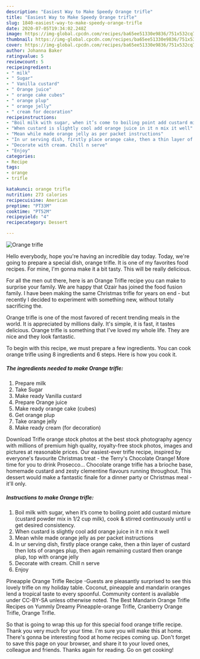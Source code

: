```yaml
---
description: "Easiest Way to Make Speedy Orange trifle"
title: "Easiest Way to Make Speedy Orange trifle"
slug: 1840-easiest-way-to-make-speedy-orange-trifle
date: 2020-07-05T19:34:02.248Z
image: https://img-global.cpcdn.com/recipes/ba65ee51330e9836/751x532cq70/orange-trifle-recipe-main-photo.jpg
thumbnail: https://img-global.cpcdn.com/recipes/ba65ee51330e9836/751x532cq70/orange-trifle-recipe-main-photo.jpg
cover: https://img-global.cpcdn.com/recipes/ba65ee51330e9836/751x532cq70/orange-trifle-recipe-main-photo.jpg
author: Johanna Baker
ratingvalue: 5
reviewcount: 5
recipeingredient:
- " milk"
- " Sugar"
- " Vanilla custard"
- " Orange juice"
- " orange cake cubes"
- " orange plup"
- " orange jelly"
- " cream for decoration"
recipeinstructions:
- "Boil milk with sugar, when it’s come to boiling point add custard mixture (custard powder mix in 1/2 cup milk), cook &amp; stirred continuously until u get desired consistency."
- "When custard is slightly cool add orange juice in it n mix it well"
- "Mean while made orange jelly as per packet instructions"
- "In ur serving dish, firstly place orange cake, then a thin layer of custard then lots of oranges plup, then again remaining custard then orange plup, top with orange jelly"
- "Decorate with cream. Chill n serve"
- "Enjoy"
categories:
- Recipe
tags:
- orange
- trifle

katakunci: orange trifle 
nutrition: 273 calories
recipecuisine: American
preptime: "PT33M"
cooktime: "PT52M"
recipeyield: "4"
recipecategory: Dessert

---
```



![Orange trifle](https://img-global.cpcdn.com/recipes/ba65ee51330e9836/751x532cq70/orange-trifle-recipe-main-photo.jpg)

Hello everybody, hope you're having an incredible day today. Today, we're going to prepare a special dish, orange trifle. It is one of my favorites food recipes. For mine, I'm gonna make it a bit tasty. This will be really delicious.

For all the men out there, here is an Orange Trifle recipe you can make to surprise your family. We are happy that Ozair has joined the food fusion family. I have been making the same Christmas trifle for years on end - but recently I decided to experiment with something new, without totally sacrificing the.

Orange trifle is one of the most favored of recent trending meals in the world. It is appreciated by millions daily. It's simple, it is fast, it tastes delicious. Orange trifle is something that I've loved my whole life. They are nice and they look fantastic.


To begin with this recipe, we must prepare a few ingredients. You can cook orange trifle using 8 ingredients and 6 steps. Here is how you cook it.

<!--inarticleads1-->

##### The ingredients needed to make Orange trifle:

1. Prepare  milk
1. Take  Sugar
1. Make ready  Vanilla custard
1. Prepare  Orange juice
1. Make ready  orange cake (cubes)
1. Get  orange plup
1. Take  orange jelly
1. Make ready  cream (for decoration)


Download Trifle orange stock photos at the best stock photography agency with millions of premium high quality, royalty-free stock photos, images and pictures at reasonable prices. Our easiest-ever trifle recipe, inspired by everyone&#39;s favourite Christmas treat - the Terry&#39;s Chocolate Orange! More time for you to drink Prosecco… Chocolate orange trifle has a brioche base, homemade custard and zesty clementine flavours running throughout. This dessert would make a fantastic finale for a dinner party or Christmas meal - it&#39;ll only. 

<!--inarticleads2-->

##### Instructions to make Orange trifle:

1. Boil milk with sugar, when it’s come to boiling point add custard mixture (custard powder mix in 1/2 cup milk), cook &amp; stirred continuously until u get desired consistency.
1. When custard is slightly cool add orange juice in it n mix it well
1. Mean while made orange jelly as per packet instructions
1. In ur serving dish, firstly place orange cake, then a thin layer of custard then lots of oranges plup, then again remaining custard then orange plup, top with orange jelly
1. Decorate with cream. Chill n serve
1. Enjoy


Pineapple Orange Trifle Recipe -Guests are pleasantly surprised to see this lovely trifle on my holiday table. Coconut, pineapple and mandarin oranges lend a tropical taste to every spoonful. Community content is available under CC-BY-SA unless otherwise noted. The Best Mandarin Orange Trifle Recipes on Yummly Dreamy Pineapple-orange Trifle, Cranberry Orange Trifle, Orange Trifle. 

So that is going to wrap this up for this special food orange trifle recipe. Thank you very much for your time. I'm sure you will make this at home. There's gonna be interesting food at home recipes coming up. Don't forget to save this page on your browser, and share it to your loved ones, colleague and friends. Thanks again for reading. Go on get cooking!
